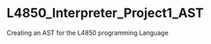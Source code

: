 L4850_Interpreter_Project1_AST
==============================

Creating an AST for the L4850 programming Language
